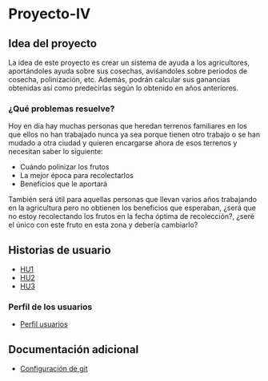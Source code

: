 # Proyecto-IV
## Idea del proyecto
La idea de este proyecto es crear un sistema de ayuda a los agricultores, aportándoles ayuda sobre sus cosechas, aviśandoles sobre periodos de cosecha, polinización, etc. Además, podrán calcular sus ganancias obtenidas así como predecirlas según lo obtenido en años anteriores.

### ¿Qué problemas resuelve?
Hoy en día hay muchas personas que heredan terrenos familiares en los que ellos no han trabajado nunca ya sea porque tienen otro trabajo o se han mudado a otra ciudad y quieren encargarse ahora de esos terrenos y necesitan saber lo siguiente:
* Cuándo polinizar los frutos
* La mejor época para recolectarlos
* Beneficios que le aportará

También será útil para aquellas personas que llevan varios años trabajando en la agricultura pero no obtienen los beneficios que esperaban, ¿será que no estoy recolectando los frutos en la fecha óptima de recolección?, ¿seré el único con este fruto en esta zona y debería cambiarlo? 


## Historias de usuario
* [HU1](https://github.com/joaquingv12/Proyecto-IV/issues/3)
* [HU2](https://github.com/joaquingv12/Proyecto-IV/issues/4)
* [HU3](https://github.com/joaquingv12/Proyecto-IV/issues/6)

### Perfil de los usuarios

* [Perfil usuarios](docs/perfil_usuarios.md/#Juan)

## Documentación adicional
* [Configuración de git](docs/configurar_git.md)
